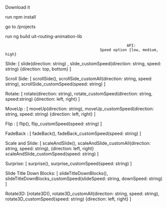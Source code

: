 Download it

run npm install

go to /projects

run ng build uit-routing-animation-lib

                                                          API:
                                              Speed option {low, medium, high}

Slide:   [ slide(direction: string) , slide_customSpeed(direction: string, speed: string) {direction: top, bottom} ]

Scroll Side: [ scrollSide(), scrollSide_customAll(direction: string, speed: string), scrollSide_customSpeed(speed: string) ]

Rotate: [ rotate(direction: string), rotate_customSpeed(direction: string, speed:string) {direction: left, right} ]

MoveUp : [ moveUp(direction: string), moveUp_customSpeed(direction: string, speed: string) {direction: left, right} ]

Flip : [ flip(), flip_customSpeed(speed: string) ]

FadeBack : [ fadeBack(), fadeBack_customSpeed(speed: string)  ]

Scale and Slide: [ scaleAndSlide(), scaleAndSlide_customAll(direction: string, speed: string), {direction: left, right} scaleAndSlide_customSpeed(speed: string)  ]                                  

Surprise: [ surprise(), surprise_customSpeed(speed: string) ]
 
Slide Title Down Blocks: [ slideTitleDownBlocks(), slideTitleDownBlocks_customSpeed(slideSpeed: string, downSpeed: string) ]

Rotate3D: [rotate3D(), rotate3D_customAll(direction: string, speed: string), rotate3D_customSpeed(speed: string) {direction: left, right} ]
